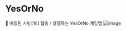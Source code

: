 # YesOrNo
👫 매칭된 사람끼리 협동 / 경쟁하는 YesOrNo 게임앱
![image](https://user-images.githubusercontent.com/16419202/75858876-5d06d900-5e3c-11ea-9cb4-c53a6adf0c12.png)

